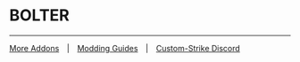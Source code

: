 # BOLTER
___
[More Addons](https://github.com/Custom-Strike)  |  [Modding Guides](https://github.com/Custom-Strike/Home/wiki)  |  [Custom-Strike Discord](https://discord.gg/6AbkcN8)
